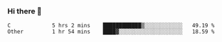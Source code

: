 ### Hi there 👋

<!--
**WShiBin/WShiBin** is a ✨ _special_ ✨ repository because its `README.md` (this file) appears on your GitHub profile.

Here are some ideas to get you started:

- 🔭 I’m currently working on ...
- 🌱 I’m currently learning ...
- 👯 I’m looking to collaborate on ...
- 🤔 I’m looking for help with ...
- 💬 Ask me about ...
- 📫 How to reach me: ...
- 😄 Pronouns: ...
- ⚡ Fun fact: ...
-->

<!--START_SECTION:waka-->

```text
C             5 hrs 2 mins    ████████████▒░░░░░░░░░░░░   49.19 %
Other         1 hr 54 mins    ████▓░░░░░░░░░░░░░░░░░░░░   18.59 %
```

<!--END_SECTION:waka-->
